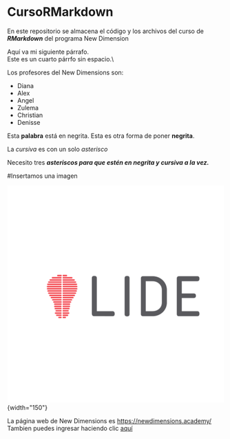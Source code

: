 # CursoRMarkdown

En este repositorio se almacena el código y los archivos del curso de ***RMarkdown*** del programa New Dimension

Aquí va mi siguiente párrafo.\
Este es un cuarto párrfo sin espacio.\

Los profesores del New Dimensions son:

-   Diana
-   Alex
-   Angel
-   Zulema
-   Christian
-   Denisse

Esta **palabra** está en negrita. Esta es otra forma de poner **negrita**.

La *cursiva* es con un solo *asterisco*

Necesito tres ***asteriscos para que estén en negrita y cursiva a la vez.***

#Insertamos una imagen

![](images/imagenLIDE.png){width="150"}

La página web de New Dimensions es <https://newdimensions.academy/>\
Tambien puedes ingresar haciendo clic [aquí](https://newdimensions.academy/)


